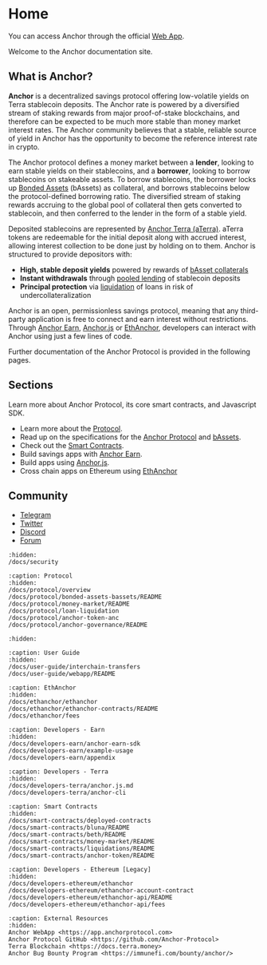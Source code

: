 # Home

You can access Anchor through the official [Web App](/docs/user-guide/webapp/README.md).

Welcome to the Anchor documentation site.

## What is Anchor?

**Anchor** is a decentralized savings protocol offering low-volatile yields on Terra stablecoin deposits. The Anchor rate is powered by a diversified stream of staking rewards from major proof-of-stake blockchains, and therefore can be expected to be much more stable than money market interest rates.  The Anchor community believes that a stable, reliable source of yield in Anchor has the opportunity to become the reference interest rate in crypto.

The Anchor protocol defines a money market between a **lender**, looking to earn stable yields on their stablecoins, and a **borrower**, looking to borrow stablecoins on stakeable assets. To borrow stablecoins, the borrower locks up [Bonded Assets](/docs/protocol/bonded-assets-bassets/README.md) (bAssets) as collateral, and borrows stablecoins below the protocol-defined borrowing ratio. The diversified stream of staking rewards accruing to the global pool of collateral then gets converted to stablecoin, and then conferred to the lender in the form of a stable yield.&#x20;

Deposited stablecoins are represented by [Anchor Terra (aTerra)](./docs/protocol/money-market/README.md#usage). aTerra tokens are redeemable for the initial deposit along with accrued interest, allowing interest collection to be done just by holding on to them. Anchor is structured to provide depositors with:

* **High, stable deposit yields** powered by rewards of [bAsset collaterals](./docs/protocol/money-market/README.md#algorithmic-interest-rate)
* **Instant withdrawals** through [pooled lending](./docs/protocol/money-market/README.md#depositing-terra-stablecoins) of stablecoin deposits
* **Principal protection** via [liquidation](/docs/protocol/loan-liquidation.md) of loans in risk of undercollateralization

Anchor is an open, permissionless savings protocol, meaning that any third-party application is free to connect and earn interest without restrictions. Through [Anchor Earn](/docs/developers-earn/anchor-earn-sdk.md), [Anchor.js](/docs/developers-terra/anchor.js.md) or [EthAnchor](/docs/developers-ethereum/ethanchor.md), developers can interact with Anchor using just a few lines of code.

Further documentation of the Anchor Protocol is provided in the following pages.

## Sections

Learn more about Anchor Protocol, its core smart contracts, and Javascript SDK.

* Learn more about the [Protocol](/docs/protocol/overview.md).
* Read up on the specifications for the [Anchor Protocol](https://anchorprotocol.com/docs/anchor-v1.1.pdf) and [bAssets](https://anchorprotocol.com/docs/The\_bAsset\_Protocol.pdf).&#x20;
* Check out the [Smart Contracts](/docs/smart-contracts/deployed-contracts.md).
* Build savings apps with [Anchor Earn](/docs/developers-earn/anchor-earn-sdk.md).
* Build apps using [Anchor.js](/docs/developers-terra/anchor.js.md).
* Cross chain apps on Ethereum using [EthAnchor](/docs/developers-ethereum/ethanchor.md)&#x20;

## Community

* [Telegram](https://t.me/anchor\_official)
* [Twitter](https://twitter.com/anchor\_protocol)
* [Discord](https://discord.gg/9aUYgpKZ9c)
* [Forum](https://forum.anchorprotocol.com)

```{toctree}
:hidden:
/docs/security
```

```{toctree}
:caption: Protocol
:hidden:
/docs/protocol/overview
/docs/protocol/bonded-assets-bassets/README
/docs/protocol/money-market/README
/docs/protocol/loan-liquidation
/docs/protocol/anchor-token-anc
/docs/protocol/anchor-governance/README
```

```{toctree}
:hidden:
```

```{toctree}
:caption: User Guide
:hidden:
/docs/user-guide/interchain-transfers
/docs/user-guide/webapp/README
```

```{toctree}
:caption: EthAnchor
:hidden:
/docs/ethanchor/ethanchor
/docs/ethanchor/ethanchor-contracts/README
/docs/ethanchor/fees
```

```{toctree}
:caption: Developers - Earn
:hidden:
/docs/developers-earn/anchor-earn-sdk
/docs/developers-earn/example-usage
/docs/developers-earn/appendix
```

```{toctree}
:caption: Developers - Terra
:hidden:
/docs/developers-terra/anchor.js.md
/docs/developers-terra/anchor-cli
```

```{toctree}
:caption: Smart Contracts
:hidden:
/docs/smart-contracts/deployed-contracts
/docs/smart-contracts/bluna/README
/docs/smart-contracts/beth/README
/docs/smart-contracts/money-market/README
/docs/smart-contracts/liquidations/README
/docs/smart-contracts/anchor-token/README
```

```{toctree}
:caption: Developers - Ethereum [Legacy]
:hidden:
/docs/developers-ethereum/ethanchor
/docs/developers-ethereum/ethanchor-account-contract
/docs/developers-ethereum/ethanchor-api/README
/docs/developers-ethereum/ethanchor-api/fees
```

```{toctree}
:caption: External Resources
:hidden:
Anchor WebApp <https://app.anchorprotocol.com>
Anchor Protocol GitHub <https://github.com/Anchor-Protocol>
Terra Blockchain <https://docs.terra.money>
Anchor Bug Bounty Program <https://immunefi.com/bounty/anchor/>
```